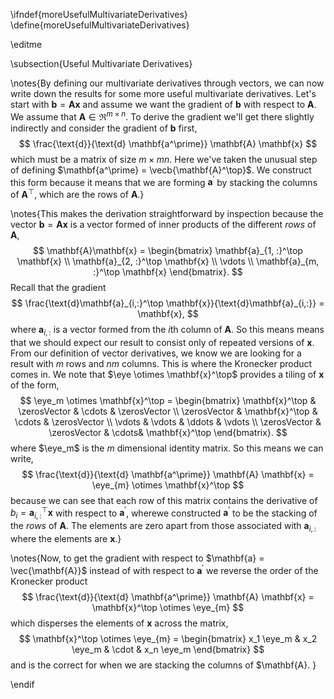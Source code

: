 \ifndef{moreUsefulMultivariateDerivatives}
\define{moreUsefulMultivariateDerivatives}

\editme

\subsection{Useful Multivariate Derivatives}

\notes{By defining our multivariate derivatives through vectors, we can now write down the results for some more useful multivariate derivatives. Let's start with $\mathbf{b} = \mathbf{A}\mathbf{x}$ and assume we want the gradient of $\mathbf{b}$ with respect to $\mathbf{A}$. We assume that $\mathbf{A} \in \Re^{m\times n}$. To derive the gradient we'll get there slightly indirectly and consider the gradient of $\mathbf{b}$ first,
$$
\frac{\text{d}}{\text{d} \mathbf{a^\prime}} \mathbf{A} \mathbf{x}
$$
which must be a matrix of size $m \times mn$. Here we've taken the unusual step of defining $\mathbf{a^\prime} = \vecb{\mathbf{A}^\top}$. We construct this form because it means that we are forming $\mathbf{a}^\prime$ by stacking the columns of $\mathbf{A}^\top$, which are the rows of $\mathbf{A}$.}

\notes{This makes the derivation straightforward by inspection because the vector $\mathbf{b} = \mathbf{A}\mathbf{x}$ is a vector formed of inner products of the different *rows* of $\mathbf{A}$, 
$$
\mathbf{A}\mathbf{x} = \begin{bmatrix}
\mathbf{a}_{1, :}^\top \mathbf{x} \\
\mathbf{a}_{2, :}^\top \mathbf{x} \\
\vdots \\
\mathbf{a}_{m, :}^\top \mathbf{x}
\end{bmatrix}.
$$
Recall that the gradient 
$$
\frac{\text{d}\mathbf{a}_{i,:}^\top \mathbf{x}}{\text{d}\mathbf{a}_{i,:}} = \mathbf{x},
$$ 
where $\mathbf{a}_{i, :}$ is a vector formed from the $i$th column of $\mathbf{A}$. So this means means that we should expect our result to consist only of repeated versions of $\mathbf{x}$. From our definition of vector derivatives, we know we are looking for a result with $m$ rows and $nm$ columns. This is where the Kronecker product comes in. We note that $\eye \otimes \mathbf{x}^\top$ provides a tiling of $\mathbf{x}$ of the form,
$$
\eye_m \otimes \mathbf{x}^\top = \begin{bmatrix}
\mathbf{x}^\top & \zerosVector & \cdots & \zerosVector \\
\zerosVector & \mathbf{x}^\top & \cdots & \zerosVector \\
\vdots & \vdots & \ddots & \vdots \\
\zerosVector & \zerosVector & \cdots& \mathbf{x}^\top
\end{bmatrix}.
$$
where $\eye_m$ is the $m$ dimensional identity matrix. So this means we can write,
$$
\frac{\text{d}}{\text{d} \mathbf{a^\prime}} \mathbf{A} \mathbf{x} = \eye_{m} \otimes \mathbf{x}^\top
$$
because we can see that each row of this matrix contains the derivative of $b_i = \mathbf{a}_{i, :}^\top \mathbf{x}$ with respect to $\mathbf{a}^\prime$, wherewe constructed $\mathbf{a}^\prime$ to be the stacking of the *rows* of $\mathbf{A}$. The elements are zero apart from those associated with $\mathbf{a}_{i, :}$ where the elements are $\mathbf{x}$.}

\notes{Now, to get the gradient with respect to $\mathbf{a} = \vec{\mathbf{A}}$ instead of with respect to $\mathbf{a}^\prime$ we reverse the order of the Kronecker product
$$
\frac{\text{d}}{\text{d} \mathbf{a^\prime}} \mathbf{A} \mathbf{x} = \mathbf{x}^\top \otimes \eye_{m} 
$$
which disperses the elements of $\mathbf{x}$ across the matrix,
$$
\mathbf{x}^\top \otimes \eye_{m}  = \begin{bmatrix}
x_1 \eye_m & x_2 \eye_m & \cdot & x_n \eye_m
\end{bmatrix}
$$ 
and is the correct for when we are stacking the columns of $\mathbf{A}.
}

\endif
